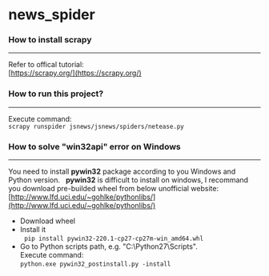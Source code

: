 # news_spider


### How to install scrapy
***
  Refer to offical tutorial:  
  [https://scrapy.org/](https://scrapy.org/)  
  
  
### How to run this project?
***
  Execute command:  
  `scrapy runspider jsnews/jsnews/spiders/netease.py`


### How to solve "win32api" error on Windows
***
You need to install **pywin32** package according to you Windows and Python version.  
**pywin32** is difficult to install on windows, I recommand you download pre-builded wheel from below unofficial website:  
[http://www.lfd.uci.edu/~gohlke/pythonlibs/](http://www.lfd.uci.edu/~gohlke/pythonlibs/)  
* Download wheel  
* Install it  
   `pip install pywin32‑220.1‑cp27‑cp27m‑win_amd64.whl`  
* Go to Python scripts path, e.g. "C:\Python27\Scripts".   
   Execute command:  
   `python.exe pywin32_postinstall.py -install`  

